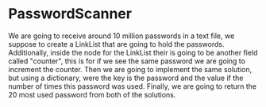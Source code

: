 # PasswordScanner
We are going to receive around 10 million passwords in a text file, we suppose to create a LinkList that are going to hold the passwords.
Additionally, inside the node for the LinkList their is going to be another field called "counter", this is for
if we see the same password we are going to increment the counter. Then we are going to implement the same solution, but using
a dictionary, were the key is the password and the value if the number of times this password was used. Finally, we are going 
to return the 20 most used password from both of the solutions.
